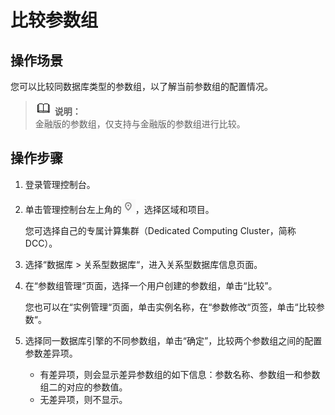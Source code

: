 # 比较参数组<a name="TOPIC_0142028471"></a>

## 操作场景<a name="section3320139914619"></a>

您可以比较同数据库类型的参数组，以了解当前参数组的配置情况。

>![](public_sys-resources/icon-note.gif) **说明：**   
>金融版的参数组，仅支持与金融版的参数组进行比较。  

## 操作步骤<a name="s0b4257cd13504b4e9af5cd8af578de78"></a>

1.  登录管理控制台。
2.  单击管理控制台左上角的![](figures/region.png)，选择区域和项目。

    您可选择自己的专属计算集群（Dedicated Computing Cluster，简称DCC）。

3.  选择“数据库  \>  关系型数据库“，进入关系型数据库信息页面。
4.  在“参数组管理“页面，选择一个用户创建的参数组，单击“比较”。

    您也可以在“实例管理“页面，单击实例名称，在“参数修改“页签，单击“比较参数“。

5.  选择同一数据库引擎的不同参数组，单击“确定”，比较两个参数组之间的配置参数差异项。
    -   有差异项，则会显示差异参数组的如下信息：参数名称、参数组一和参数组二的对应的参数值。
    -   无差异项，则不显示。


